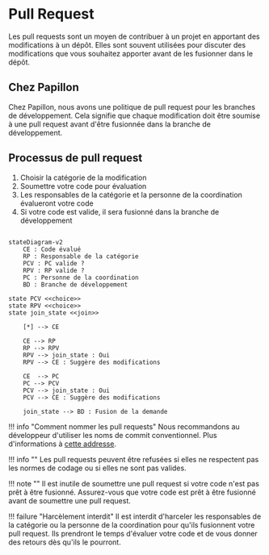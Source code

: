 # Pull Request

Les pull requests sont un moyen de contribuer à un projet en apportant des modifications à un dépôt. Elles sont souvent utilisées pour discuter des modifications que vous souhaitez apporter avant de les fusionner dans le dépôt.

## Chez Papillon

Chez Papillon, nous avons une politique de pull request pour les branches de développement. Cela signifie que chaque modification doit être soumise à une pull request avant d'être fusionnée dans la branche de développement.

## Processus de pull request

1. Choisir la catégorie de la modification
2. Soumettre votre code pour évaluation
3. Les responsables de la catégorie et la personne de la coordination évalueront votre code
4. Si votre code est valide, il sera fusionné dans la branche de développement

```mermaid

stateDiagram-v2
    CE : Code évalué
    RP : Responsable de la catégorie
    PCV : PC valide ?
    RPV : RP valide ?
    PC : Personne de la coordination
    BD : Branche de développement

state PCV <<choice>>
state RPV <<choice>>
state join_state <<join>>

    [*] --> CE

    CE --> RP
    RP --> RPV
    RPV --> join_state : Oui
    RPV --> CE : Suggère des modifications

    CE  --> PC
    PC --> PCV
    PCV --> join_state : Oui
    PCV --> CE : Suggère des modifications

    join_state --> BD : Fusion de la demande
```

!!! info "Comment nommer les pull requests"
    Nous recommandons au développeur d'utiliser les noms de commit conventionnel. Plus d'informations à [cette addresse](https://www.conventionalcommits.org/fr/v1.0.0/).

!!! info ""
    Les pull requests peuvent être refusées si elles ne respectent pas les normes de codage ou si elles ne sont pas valides.

!!! note ""
    Il est inutile de soumettre une pull request si votre code n'est pas prêt à être fusionné. Assurez-vous que votre code est prêt à être fusionné avant de soumettre une pull request.

!!! failure "Harcèlement interdit"
    Il est interdit d'harceler les responsables de la catégorie ou la personne de la coordination pour qu'ils fusionnent votre pull request. Ils prendront le temps d'évaluer votre code et de vous donner des retours dès qu'ils le pourront.
